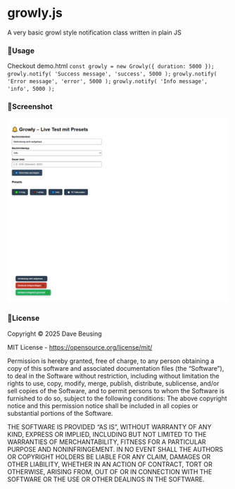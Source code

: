 # growly.js
A very basic growl style notification class written in plain JS

### 🔸Usage
Checkout demo.html
`const growly = new Growly({ duration: 5000 });`
`growly.notify( 'Success message', 'success', 5000 );`
`growly.notify( 'Error message', 'error', 5000 );`
`growly.notify( 'Info message', 'info', 5000 );`


### 🔸Screenshot
![growly](https://raw.githubusercontent.com/DaveBeusing/growly/refs/heads/master/github/growly-screenshot.png)



### 🔸License
Copyright ©️ 2025 Dave Beusing

MIT License - https://opensource.org/license/mit/

Permission is hereby granted, free of charge, to any person obtaining a copy
of this software and associated documentation files (the “Software”), to deal
in the Software without restriction, including without limitation the rights
to use, copy, modify, merge, publish, distribute, sublicense, and/or sell
copies of the Software, and to permit persons to whom the Software is furnished 
to do so, subject to the following conditions:
The above copyright notice and this permission notice shall be included in all 
copies or substantial portions of the Software.

THE SOFTWARE IS PROVIDED “AS IS”, WITHOUT WARRANTY OF ANY KIND, EXPRESS OR IMPLIED,
INCLUDING BUT NOT LIMITED TO THE WARRANTIES OF MERCHANTABILITY, FITNESS FOR A 
PARTICULAR PURPOSE AND NONINFRINGEMENT. IN NO EVENT SHALL THE AUTHORS OR COPYRIGHT 
HOLDERS BE LIABLE FOR ANY CLAIM, DAMAGES OR OTHER LIABILITY, WHETHER IN AN ACTION 
OF CONTRACT, TORT OR OTHERWISE, ARISING FROM, OUT OF OR IN CONNECTION WITH THE 
SOFTWARE OR THE USE OR OTHER DEALINGS IN THE SOFTWARE.